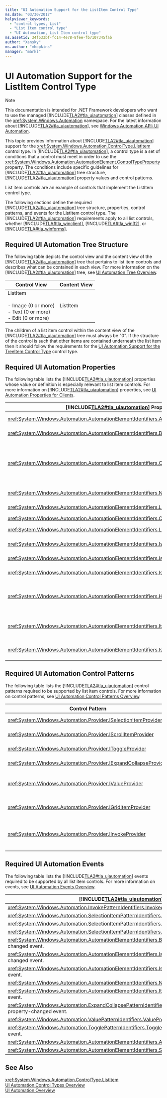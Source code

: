 ```yaml
---
title: "UI Automation Support for the ListItem Control Type"
ms.date: "03/30/2017"
helpviewer_keywords: 
  - "control types, List"
  - "List Item control type"
  - "UI Automation, List Item control type"
ms.assetid: 34f533bf-fc14-4e78-8fee-fb7107345fab
author: "Xansky"
ms.author: "mhopkins"
manager: "markl"
---
```

# UI Automation Support for the ListItem Control Type
> [!NOTE]
>  This documentation is intended for .NET Framework developers who want to use the managed [!INCLUDE[TLA2#tla_uiautomation](../../../includes/tla2sharptla-uiautomation-md.md)] classes defined in the <xref:System.Windows.Automation> namespace. For the latest information about [!INCLUDE[TLA2#tla_uiautomation](../../../includes/tla2sharptla-uiautomation-md.md)], see [Windows Automation API: UI Automation](http://go.microsoft.com/fwlink/?LinkID=156746).  

 This topic provides information about [!INCLUDE[TLA2#tla_uiautomation](../../../includes/tla2sharptla-uiautomation-md.md)] support for the <xref:System.Windows.Automation.ControlType.ListItem> control type. In [!INCLUDE[TLA2#tla_uiautomation](../../../includes/tla2sharptla-uiautomation-md.md)], a control type is a set of conditions that a control must meet in order to use the <xref:System.Windows.Automation.AutomationElement.ControlTypeProperty> property. The conditions include specific guidelines for [!INCLUDE[TLA2#tla_uiautomation](../../../includes/tla2sharptla-uiautomation-md.md)] tree structure, [!INCLUDE[TLA2#tla_uiautomation](../../../includes/tla2sharptla-uiautomation-md.md)] property values and control patterns.  

 List item controls are an example of controls that implement the ListItem control type.  

 The following sections define the required [!INCLUDE[TLA2#tla_uiautomation](../../../includes/tla2sharptla-uiautomation-md.md)] tree structure, properties, control patterns, and events for the ListItem control type. The [!INCLUDE[TLA2#tla_uiautomation](../../../includes/tla2sharptla-uiautomation-md.md)] requirements apply to all list controls, whether [!INCLUDE[TLA#tla_winclient](../../../includes/tlasharptla-winclient-md.md)], [!INCLUDE[TLA#tla_win32](../../../includes/tlasharptla-win32-md.md)], or [!INCLUDE[TLA#tla_winforms](../../../includes/tlasharptla-winforms-md.md)].  

<a name="Required_UI_Automation_Tree_Structure"></a>   
## Required UI Automation Tree Structure  
 The following table depicts the control view and the content view of the [!INCLUDE[TLA2#tla_uiautomation](../../../includes/tla2sharptla-uiautomation-md.md)] tree that pertains to list item controls and describes what can be contained in each view. For more information on the [!INCLUDE[TLA2#tla_uiautomation](../../../includes/tla2sharptla-uiautomation-md.md)] tree, see [UI Automation Tree Overview](../../../docs/framework/ui-automation/ui-automation-tree-overview.md).  


|Control View|Content View|  
|------------------|------------------|  
|ListItem<br /><br /> -   Image (0 or more)<br />-   Text (0 or more)<br />-   Edit (0 or more)|ListItem|  

 The children of a list item control within the content view of the [!INCLUDE[TLA2#tla_uiautomation](../../../includes/tla2sharptla-uiautomation-md.md)] tree must always be "0". If the structure of the control is such that other items are contained underneath the list item then it should follow the requirements for the [UI Automation Support for the TreeItem Control Type](../../../docs/framework/ui-automation/ui-automation-support-for-the-treeitem-control-type.md) control type.  

<a name="Required_UI_Automation_Properties"></a>   
## Required UI Automation Properties  
 The following table lists the [!INCLUDE[TLA2#tla_uiautomation](../../../includes/tla2sharptla-uiautomation-md.md)] properties whose value or definition is especially relevant to list item controls. For more information on [!INCLUDE[TLA2#tla_uiautomation](../../../includes/tla2sharptla-uiautomation-md.md)] properties, see [UI Automation Properties for Clients](../../../docs/framework/ui-automation/ui-automation-properties-for-clients.md).  


| [!INCLUDE[TLA2#tla_uiautomation](../../../includes/tla2sharptla-uiautomation-md.md)] Property |    Value    |                                                                                                                                                                                                  Notes                                                                                                                                                                                                   |
|-----------------------------------------------------------------------------------------------|-------------|----------------------------------------------------------------------------------------------------------------------------------------------------------------------------------------------------------------------------------------------------------------------------------------------------------------------------------------------------------------------------------------------------------|
|      <xref:System.Windows.Automation.AutomationElementIdentifiers.AutomationIdProperty>       | See notes.  |                                                                                                                                                           The value of this property needs to be unique across all controls in an application.                                                                                                                                                           |
|    <xref:System.Windows.Automation.AutomationElementIdentifiers.BoundingRectangleProperty>    | See notes.  |                                                                                                                                                   This value of this property should include the area of the image and text contents of the list item.                                                                                                                                                   |
|     <xref:System.Windows.Automation.AutomationElementIdentifiers.ClickablePointProperty>      |   Depends   | If the list control has a clickable point (a point that can be clicked to cause the list to take focus) then that point must be exposed through this property. If the list control is completely covered by descendant list items it will raise a <xref:System.Windows.Automation.NoClickablePointException> to indicate that the client must ask an item inside the list control for a clickable point. |
|          <xref:System.Windows.Automation.AutomationElementIdentifiers.NameProperty>           | See notes.  |                                                                                                                                                        The value of a list item control's name property comes from the text contents of the item.                                                                                                                                                        |
|        <xref:System.Windows.Automation.AutomationElementIdentifiers.LabeledByProperty>        | See notes.  |                                                                                                                                                       If there is a static text label then this property must expose a reference to that control.                                                                                                                                                        |
|       <xref:System.Windows.Automation.AutomationElementIdentifiers.ControlTypeProperty>       |  ListItem   |                                                                                                                                                                              This value is the same for all UI frameworks.                                                                                                                                                                               |
|  <xref:System.Windows.Automation.AutomationElementIdentifiers.LocalizedControlTypeProperty>   | "list item" |                                                                                                                                                                       Localized string corresponding to the ListItem control type.                                                                                                                                                                       |
|    <xref:System.Windows.Automation.AutomationElementIdentifiers.IsContentElementProperty>     |    True     |                                                                                                                        The list control is always included in the content view of the [!INCLUDE[TLA2#tla_uiautomation](../../../includes/tla2sharptla-uiautomation-md.md)] tree.                                                                                                                         |
|    <xref:System.Windows.Automation.AutomationElementIdentifiers.IsControlElementProperty>     |    True     |                                                                                                                        The list control is always included in the control view of the [!INCLUDE[TLA2#tla_uiautomation](../../../includes/tla2sharptla-uiautomation-md.md)] tree.                                                                                                                         |
|   <xref:System.Windows.Automation.AutomationElementIdentifiers.IsKeyboardFocusableProperty>   |    True     |                                                                                                                                                           If the container can accept keyboard input then this property value should be true.                                                                                                                                                            |
|        <xref:System.Windows.Automation.AutomationElementIdentifiers.HelpTextProperty>         |     ""      |                                                              The Help text for list controls should explain why the user is being asked to make a choice from a list of options, which is typically the same type of information presented through a tooltip. For example, "Select an item to set the display resolution for your monitor."                                                              |
|        <xref:System.Windows.Automation.AutomationElementIdentifiers.ItemTypeProperty>         |   Depends   |                                                                                     This property should be exposed for list item controls that are representing an underlying object. These list item controls typically have an icon associated with the control that users associate with the underlying object.                                                                                      |
|       <xref:System.Windows.Automation.AutomationElementIdentifiers.IsOffscreenProperty>       |   Depends   |                                                                                                                     This property must return a value for whether the list item is currently scrolled into view within the parent container that implements Scroll control pattern.                                                                                                                      |

<a name="Required_UI_Automation_Control_Patterns"></a>   
## Required UI Automation Control Patterns  
 The following table lists the [!INCLUDE[TLA2#tla_uiautomation](../../../includes/tla2sharptla-uiautomation-md.md)] control patterns required to be supported by list item controls. For more information on control patterns, see [UI Automation Control Patterns Overview](../../../docs/framework/ui-automation/ui-automation-control-patterns-overview.md).  


|                          Control Pattern                          | Support |                                                                                                                                                                                                            Notes                                                                                                                                                                                                             |
|-------------------------------------------------------------------|---------|------------------------------------------------------------------------------------------------------------------------------------------------------------------------------------------------------------------------------------------------------------------------------------------------------------------------------------------------------------------------------------------------------------------------------|
| <xref:System.Windows.Automation.Provider.ISelectionItemProvider>  |   Yes   |                                                                                                                                                   List item control must implement this control pattern. This allows list items controls to convey when they are selected.                                                                                                                                                   |
|   <xref:System.Windows.Automation.Provider.IScrollItemProvider>   | Depends |                                                                                                                                                      If the list item is contained within a container that is scrollable then this control pattern must be implemented.                                                                                                                                                      |
|     <xref:System.Windows.Automation.Provider.IToggleProvider>     | Depends |                                                                                                                                            If the list item is checkable and the action does not perform a selection state change then this control pattern must be implemented.                                                                                                                                             |
| <xref:System.Windows.Automation.Provider.IExpandCollapseProvider> | Depends |                                                                                                                                                          If the item can be manipulated to show or hide information then this control pattern must be implemented.                                                                                                                                                           |
|     <xref:System.Windows.Automation.Provider.IValueProvider>      | Depends |                                                               If the item can be edited then this control pattern must be implemented. Changes to the list item control will cause changes to the values of <xref:System.Windows.Automation.AutomationElementIdentifiers.NameProperty>, and <xref:System.Windows.Automation.Provider.IValueProvider.Value%2A>.                                                               |
|    <xref:System.Windows.Automation.Provider.IGridItemProvider>    | Depends |                                                                                                                     If item to item spatial navigation is supported within the list container and the container is arranged in rows and columns then the Grid Item control pattern must be implemented.                                                                                                                      |
|     <xref:System.Windows.Automation.Provider.IInvokeProvider>     | Depends | If the item has a command that can be performed on it, separate from selection, then this pattern must be implemented. This is typically an action associated with double-clicking the list item control. Examples would be launching a document from [!INCLUDE[TLA#tla_winexpl](../../../includes/tlasharptla-winexpl-md.md)], or playing a music file in [!INCLUDE[TLA#tla_wmp](../../../includes/tlasharptla-wmp-md.md)]. |

<a name="Required_UI_Automation_Events"></a>   
## Required UI Automation Events  
 The following table lists the [!INCLUDE[TLA2#tla_uiautomation](../../../includes/tla2sharptla-uiautomation-md.md)] events required to be supported by all list item controls. For more information on events, see [UI Automation Events Overview](../../../docs/framework/ui-automation/ui-automation-events-overview.md).  


|              [!INCLUDE[TLA2#tla_uiautomation](../../../includes/tla2sharptla-uiautomation-md.md)] Event               | Support  | Notes |
|-----------------------------------------------------------------------------------------------------------------------|----------|-------|
|                        <xref:System.Windows.Automation.InvokePatternIdentifiers.InvokedEvent>                         | Depends  | None  |
|             <xref:System.Windows.Automation.SelectionItemPatternIdentifiers.ElementAddedToSelectionEvent>             | Required | None  |
|           <xref:System.Windows.Automation.SelectionItemPatternIdentifiers.ElementRemovedFromSelectionEvent>           | Required | None  |
|                 <xref:System.Windows.Automation.SelectionItemPatternIdentifiers.ElementSelectedEvent>                 | Required | None  |
|    <xref:System.Windows.Automation.AutomationElementIdentifiers.BoundingRectangleProperty> property-changed event.    | Required | None  |
|       <xref:System.Windows.Automation.AutomationElementIdentifiers.IsOffscreenProperty> property-changed event.       | Required | None  |
|        <xref:System.Windows.Automation.AutomationElementIdentifiers.IsEnabledProperty> property-changed event.        | Required | None  |
|                      <xref:System.Windows.Automation.AutomationElementIdentifiers.NameProperty>                       | Required | None  |
|       <xref:System.Windows.Automation.AutomationElementIdentifiers.ItemStatusProperty> property-changed event.        | Depends  | None  |
| <xref:System.Windows.Automation.ExpandCollapsePatternIdentifiers.ExpandCollapseStateProperty> property-changed event. | Depends  | None  |
|            <xref:System.Windows.Automation.ValuePatternIdentifiers.ValueProperty> property-changed event.             | Depends  | None  |
|         <xref:System.Windows.Automation.TogglePatternIdentifiers.ToggleStateProperty> property-changed event.         | Depends  | None  |
|               <xref:System.Windows.Automation.AutomationElementIdentifiers.AutomationFocusChangedEvent>               | Required | None  |
|                  <xref:System.Windows.Automation.AutomationElementIdentifiers.StructureChangedEvent>                  | Required | None  |

## See Also  
 <xref:System.Windows.Automation.ControlType.ListItem>  
 [UI Automation Control Types Overview](../../../docs/framework/ui-automation/ui-automation-control-types-overview.md)  
 [UI Automation Overview](../../../docs/framework/ui-automation/ui-automation-overview.md)
